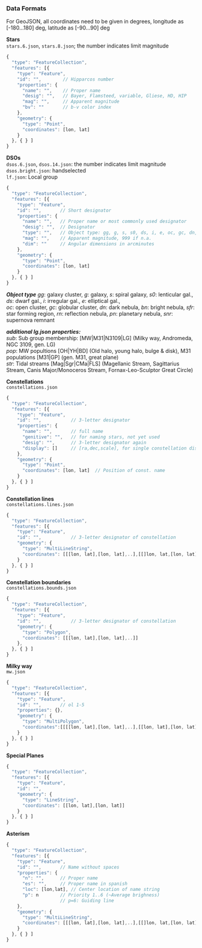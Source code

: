### Data Formats

For GeoJSON, all coordinates need to be given in degrees, longitude as [-180...180] deg, latitude as [-90...90] deg

__Stars__  
`stars.6.json`, `stars.8.json`; the number indicates limit magnitude  

```js
{
  "type": "FeatureCollection",
  "features": [{
    "type": "Feature",
    "id": "",        // Hipparcos number
    "properties": {
      "name": "",    // Proper name
      "desig": "",   // Bayer, Flamsteed, variable, Gliese, HD, HIP
      "mag": "",     // Apparent magnitude
      "bv": ""       // b-v color index
    },
    "geometry": {  
      "type": "Point",
      "coordinates": [lon, lat]
    }
  }, { } ]
}
```

__DSOs__  
`dsos.6.json`, `dsos.14.json`: the number indicates limit magnitude  
`dsos.bright.json`: handselected  
`lf.json`: Local group  

```js
{
  "type": "FeatureCollection",
  "features": [{
    "type": "Feature",
    "id": "",       // Short designator
    "properties": {
      "name": "",   // Proper name or most commonly used designator
      "desig": "",  // Designator
      "type": "",   // Object type: gg, g, s, s0, ds, i, e, oc, gc, dn, bn, sfr, rn, pn, snr
      "mag": "",    // Apparent magnitude, 999 if n.a.
      "dim": ""     // Angular dimensions in arcminutes
    },
    "geometry": {  
      "type": "Point",
      "coordinates": [lon, lat]
    }
  }, { } ]
}
```  
___Object type___ _gg_: galaxy cluster, _g_: galaxy, _s_: spiral galaxy, _s0_: lenticular gal., _ds_: dwarf gal., _i_: irregular gal., _e_: elliptical gal.,  
_oc_: open cluster, _gc_: globular cluster, _dn_: dark nebula, _bn_: bright nebula, _sfr_: star forming region, _rn_: reflection nebula, _pn_: planetary nebula, _snr_: supernova remnant  

___additional lg.json properties:___  
_sub_: Sub group membership: \[MW|M31|N3109|LG\]  (Milky way, Andromeda, NGC 3109, gen. LG)  
_pop_: MW popultions \[OH|YH|BD\] (Old halo, young halo, bulge & disk), M31 populations \[M31|GP\]  (gen. M31, great plane)  
_str_: Tidal streams \[Mag|Sgr|CMa|FLS\] (Magellanic Stream, Sagittarius Stream, Canis Major/Monoceros Stream, Fornax-Leo-Sculptor Great Circle)

__Constellations__  
`constellations.json`  

```js
{
  "type": "FeatureCollection",
  "features": [{
    "type": "Feature",
    "id": "",           // 3-letter designator
    "properties": {
      "name": "",       // full name
      "genitive": "",   // for naming stars, not yet used
      "desig": "",      // 3-letter designator again
      "display": []     // [ra,dec,scale], for single constellation display (tbi)
    },
    "geometry": {  
      "type": "Point",
      "coordinates": [lon, lat]  // Position of const. name
    }      
  }, { } ]
}
```

__Constellation lines__  
`constellations.lines.json`  

```js
{
  "type": "FeatureCollection",
  "features": [{
    "type": "Feature",
    "id": "",           // 3-letter designator of constellation
    "geometry": {  
      "type": "MultiLineString",
      "coordinates": [[[lon, lat],[lon, lat],..],[[]lon, lat,[lon, lat],..],..]
    }
  }, { } ]
}
```

__Constellation boundaries__  
`constellations.bounds.json`  

```js
{
  "type": "FeatureCollection",
  "features": [{
    "type": "Feature",
    "id": "",           // 3-letter designator of constellation
    "geometry": {  
      "type": "Polygon",
      "coordinates": [[[lon, lat],[lon, lat],..]]
    },
  }, { } ]
}
```

__Milky way__  
`mw.json`  

```js
{
  "type": "FeatureCollection",
  "features": [{
    "type": "Feature",
    "id": "",       // ol 1-5
    "properties": {},
    "geometry": {
      "type": "MultiPolygon",
      "coordinates":[[[[lon, lat],[lon, lat],..],[[lon, lat],[lon, lat],..],..]]
    }
  }, { } ]
}
```

__Special Planes__

```js
{
  "type": "FeatureCollection",
  "features": [{
    "type": "Feature",
    "id": "",       
    "geometry": {  
      "type": "LineString",
      "coordinates": [[lon, lat],[lon, lat]]
    }
  }, { } ]
}
```

__Asterism__  

```js
{
  "type": "FeatureCollection",
  "features": [{
    "type": "Feature",
    "id": "",       // Name without spaces
    "properties": {
      "n": "",      // Proper name
      "es": "",     // Proper name in spanish
      "loc": [lon,lat], // Center location of name string
      "p": n        // Priority 1..6 (~Average brighness)
                    // p=6: Guiding line
    },
    "geometry": {  
      "type": "MultiLineString",
      "coordinates": [[[lon, lat],[lon, lat],..],[[]lon, lat,[lon, lat],..],..]
    }
  }, { } ]
}
```
